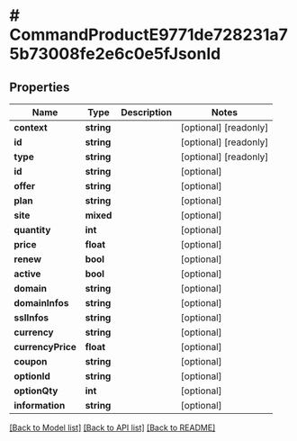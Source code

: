 # # CommandProductE9771de728231a75b73008fe2e6c0e5fJsonld

## Properties

Name | Type | Description | Notes
------------ | ------------- | ------------- | -------------
**context** | **string** |  | [optional] [readonly]
**id** | **string** |  | [optional] [readonly]
**type** | **string** |  | [optional] [readonly]
**id** | **string** |  | [optional]
**offer** | **string** |  | [optional]
**plan** | **string** |  | [optional]
**site** | **mixed** |  | [optional]
**quantity** | **int** |  | [optional]
**price** | **float** |  | [optional]
**renew** | **bool** |  | [optional]
**active** | **bool** |  | [optional]
**domain** | **string** |  | [optional]
**domainInfos** | **string** |  | [optional]
**sslInfos** | **string** |  | [optional]
**currency** | **string** |  | [optional]
**currencyPrice** | **float** |  | [optional]
**coupon** | **string** |  | [optional]
**optionId** | **string** |  | [optional]
**optionQty** | **int** |  | [optional]
**information** | **string** |  | [optional]

[[Back to Model list]](../../README.md#models) [[Back to API list]](../../README.md#endpoints) [[Back to README]](../../README.md)
